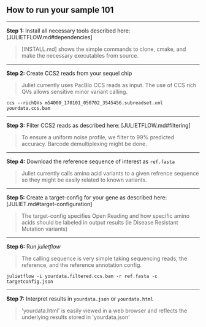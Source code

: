 ## How to run your sample 101

--------
**Step 1:** Install all necessary tools described here: [JULIETFLOW.md#dependencies]

> [INSTALL.md] shows the simple commands to clone, cmake,
>  and make the necessary executables from source.

--------
**Step 2:** Create CCS2 reads from your sequel chip

> Juliet currently uses PacBio CCS reads as input. The use of CCS rich QVs allows sensitive minor variant calling.

```
ccs --richQVs m54000_170101_050702_3545456.subreadset.xml yourdata.ccs.bam
```

--------
**Step 3:** Filter CCS2 reads as described here: [JULIETFLOW.md#filtering]

> To ensure a uniform noise profile, we filter to 99% predicted
>  accuracy. Barcode demultiplexing might be done.

--------
**Step 4:** Download the reference sequence of interest as `ref.fasta`

> Juliet currently calls amino acid variants to a given refrence
>  sequence so they might be easily related to known variants.

--------
**Step 5:** Create a target-config for your gene as described here: [JULIET.md#target-configuration]

> The target-config specifies Open Reading and how specific amino
>  acids should be labeled in output results (ie Disease Resistant
>  Mutation variants)


--------
**Step 6:** Run *julietflow*

> The calling sequence is very simple taking sequencing reads, the
>  reference, and the reference annotation config.

```
julietflow -i yourdata.filtered.ccs.bam -r ref.fasta -c targetconfig.json
```

--------
**Step 7:** Interpret results in `yourdata.json` or `yourdata.html`

> 'yourdata.html' is easily viewed in a web browser and reflects the
>  underlying results stored in 'yourdata.json'
